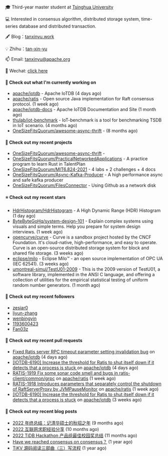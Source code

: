 🎓 Third-year master student at [Tsinghua University](https://www.tsinghua.edu.cn/)

💻 Interested in consensus algorithm, distributed storage system, time-series database and distributed transaction.

🖋 Blog：[tanxinyu.work](https://tanxinyu.work)

💡 Zhihu：[tan-xin-yu](https://www.zhihu.com/people/tan-xin-yu-22)

📫 Email: [tanxinyu@apache.org](mailto:tanxinyu@apache.org)

💬 Wechat: [click here](https://github.com/LebronAl/LebronAl/issues/1)

#### 👷 Check out what I'm currently working on

- [apache/iotdb](https://github.com/apache/iotdb) - Apache IoTDB (4 days ago)
- [apache/ratis](https://github.com/apache/ratis) - Open source Java implementation for Raft consensus protocol. (1 week ago)
- [apache/iotdb-docs](https://github.com/apache/iotdb-docs) - Apache IoTDB Documentation and Site (1 month ago)
- [thulab/iot-benchmark](https://github.com/thulab/iot-benchmark) - IoT-benchmark is a tool for benchmarking TSDB in IoT scenario. (4 months ago)
- [OneSizeFitsQuorum/awesome-async-thrift](https://github.com/OneSizeFitsQuorum/awesome-async-thrift) -  (8 months ago)

#### 🌱 Check out my recent projects

- [OneSizeFitsQuorum/awesome-async-thrift](https://github.com/OneSizeFitsQuorum/awesome-async-thrift) - 
- [OneSizeFitsQuorum/PracticalNetworkedApplications](https://github.com/OneSizeFitsQuorum/PracticalNetworkedApplications) - A practice program to learn Rust in TalentPlan
- [OneSizeFitsQuorum/MIT6.824-2021](https://github.com/OneSizeFitsQuorum/MIT6.824-2021) - 4 labs &#43; 2 challenges &#43; 4 docs
- [OneSizeFitsQuorum/Async-Kafka-Producer](https://github.com/OneSizeFitsQuorum/Async-Kafka-Producer) - A high performance async and safe kafka producer
- [OneSizeFitsQuorum/FilesConnector](https://github.com/OneSizeFitsQuorum/FilesConnector) - Using Github as a network disk

#### ⭐ Check out my recent stars

- [HdrHistogram/HdrHistogram](https://github.com/HdrHistogram/HdrHistogram) - A High Dynamic Range (HDR) Histogram (1 day ago)
- [ByteByteGoHq/system-design-101](https://github.com/ByteByteGoHq/system-design-101) - Explain complex systems using visuals and simple terms. Help you prepare for system design interviews. (1 week ago)
- [opencurve/curve](https://github.com/opencurve/curve) - Curve is a sandbox project hosted by the CNCF Foundation. It&#39;s cloud-native, high-performance, and easy to operate. Curve is an open-source distributed storage system for block and shared file storage. (3 weeks ago)
- [eclipse/milo](https://github.com/eclipse/milo) -  Eclipse Milo™ - an open source implementation of OPC UA (IEC 62541). (3 weeks ago)
- [umontreal-simul/TestU01-2009](https://github.com/umontreal-simul/TestU01-2009) - This is the 2009 version of TestU01, a software library, implemented in the ANSI C language, and offering a collection of utilities for the empirical statistical testing of uniform random number generators. (1 month ago)

#### 👯 Check out my recent followers

- [zesiar0](https://github.com/zesiar0)
- [liyun-zhang](https://github.com/liyun-zhang)
- [wenbingyin](https://github.com/wenbingyin)
- [1193600423](https://github.com/1193600423)
- [Fan03z](https://github.com/Fan03z)

#### 🔨 Check out my recent pull requests

- [Fixed Ratis server RPC timeout parameter setting invalidation bug](https://github.com/apache/iotdb/pull/11418) on [apache/iotdb](https://github.com/apache/iotdb) (4 days ago)
- [[IOTDB-6190] Increase the threshold for Ratis to shut itself down if it detects that a process is stuck ](https://github.com/apache/iotdb/pull/11416) on [apache/iotdb](https://github.com/apache/iotdb) (4 days ago)
- [RATIS-1919 Fix some sonar code smell and bugs in ratis-client/common/grpc](https://github.com/apache/ratis/pull/951) on [apache/ratis](https://github.com/apache/ratis) (1 week ago)
- [RATIS-1918 Introduces parameters that separately control the shutdown of RaftServerProxy by JVMPauseMonitor](https://github.com/apache/ratis/pull/950) on [apache/ratis](https://github.com/apache/ratis) (1 week ago)
- [[IOTDB-6190] Increase the threshold for Ratis to shut itself down if it detects that a process is stuck](https://github.com/apache/iotdb/pull/11304) on [apache/iotdb](https://github.com/apache/iotdb) (3 weeks ago)

#### 📜 Check out my recent blog posts

- [2022 年终总结：记清华硕士的秋招之年](https://tanxinyu.work/2022-annual-summary/) (9 months ago)
- [2022 互联网求职经验分享](https://tanxinyu.work/2022-internet-job-hunting-experience-sharing/) (10 months ago)
- [2022 TiDB Hackathon 产品组最佳校园奖总结](https://tanxinyu.work/2022-tidb-hackathon/) (11 months ago)
- [Have we reached consensus on consensus？](https://tanxinyu.work/have-we-reached-consensus-on-consensus/) (1 year ago)
- [TiKV 源码阅读三部曲（三）写流程](https://tanxinyu.work/tikv-source-code-reading-write/) (1 year ago)

